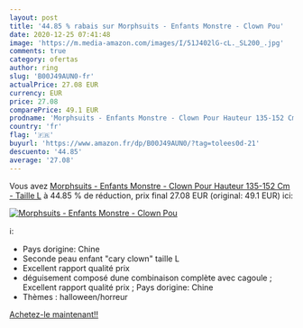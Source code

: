 ```yaml
---
layout: post
title: '44.85 % rabais sur Morphsuits - Enfants Monstre - Clown Pou'
date: 2020-12-25 07:41:48
image: 'https://m.media-amazon.com/images/I/51J402lG-cL._SL200_.jpg'
comments: true
category: ofertas
author: ring
slug: 'B00J49AUN0-fr'
actualPrice: 27.08 EUR
currency: EUR
price: 27.08
comparePrice: 49.1 EUR
prodname: 'Morphsuits - Enfants Monstre - Clown Pour Hauteur 135-152 Cm - Taille L'
country: 'fr'
flag: '🇫🇷'
buyurl: 'https://www.amazon.fr/dp/B00J49AUN0/?tag=tolees0d-21'
descuento: '44.85'
average: '27.08'
---
```


Vous avez [Morphsuits - Enfants Monstre - Clown Pour Hauteur 135-152 Cm - Taille L](https://www.amazon.fr/dp/B00J49AUN0/?tag=tolees0d-21)  à  44.85 % de réduction, prix final  27.08 EUR (original: 49.1 EUR) ici:

[![Morphsuits - Enfants Monstre - Clown Pou](https://m.media-amazon.com/images/I/51J402lG-cL._SL200_.jpg)](https://www.amazon.fr/dp/B00J49AUN0/?tag=tolees0d-21)

ℹ️:

- Pays dorigine: Chine
- Seconde peau enfant "cary clown" taille L
- Excellent rapport qualité prix
- déguisement composé dune combinaison complète avec cagoule ; Excellent rapport qualité prix ; Pays dorigine: Chine
- Thèmes : halloween/horreur

[Achetez-le maintenant!!](https://www.amazon.fr/dp/B00J49AUN0/?tag=tolees0d-21)
